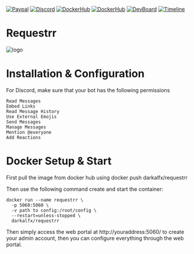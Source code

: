 [![Paypal](https://img.shields.io/badge/Paypal-Donate-success?style=for-the-badge&logo=paypal)](https://www.paypal.com/cgi-bin/webscr?cmd=_donations&business=ELFGQ65FJFPVQ&currency_code=CAD&source=url) 
[![Discord](https://img.shields.io/discord/674782527139086350?color=7289DA&label=Discord&style=for-the-badge&logo=discord)](https://discord.gg/ATCM64M)
[![DockerHub](https://img.shields.io/badge/Docker-Hub-%23099cec?style=for-the-badge&logo=docker)](https://hub.docker.com/r/darkalfx/requestrr)
[![DockerHub](https://img.shields.io/badge/GitHub-Repo-lightgrey?style=for-the-badge&logo=github)](https://github.com/darkalfx/requestrr/)
[![DevBoard](https://img.shields.io/badge/Dev-Board-%23233240?style=for-the-badge&logo=gitkraken)](https://app.gitkraken.com/glo/board/Xmfwg65zLQARKZdL)
[![Timeline](https://img.shields.io/badge/Project-Timeline-%23233240?style=for-the-badge&logo=gitkraken)](https://timelines.gitkraken.com/timeline/0656f1edc0dd4a2191406c62343c22c1)


Requestrr 
=================

![logo](https://i.imgur.com/0UzLYvw.png)


Installation & Configuration
==================

For Discord, make sure that your bot has the following permissions

    Read Messages
    Embed Links
    Read Message History
    Use External Emojis
    Send Messages
    Manage Messages
    Mention @everyone
    Add Reactions


Docker Setup & Start
==================

First pull the image from docker hub using docker push darkalfx/requestrr

Then use the following command create and start the container:

    docker run --name requestrr \
      -p 5060:5060 \
      -v path to config:/root/config \
      --restart=unless-stopped \
      darkalfx/requestrr

Then simply access the web portal at http://youraddress:5060/ to create your admin account, then you can configure everything through the web portal. 
